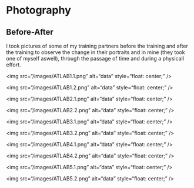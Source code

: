 # Photography

## Before-After
I took pictures of some of my training partners before the training and after the training to observe the change in their portraits and in mine (they took one of myself aswell), through the passage of time and during a physicall effort.

<img src=“/images/ATLAB1.1.png”
     alt=“data”
     style=“float: center;” />

<img src=“/images/ATLAB1.2.png”
     alt=“data”
     style=“float: center;” />
     
<img src=“/images/ATLAB2.1.png”
     alt=“data”
     style=“float: center;” />

<img src=“/images/ATLAB2.2.png”
     alt=“data”
     style=“float: center;” />

<img src=“/images/ATLAB3.1.png”
     alt=“data”
     style=“float: center;” />

<img src=“/images/ATLAB3.2.png”
     alt=“data”
     style=“float: center;” />

<img src=“/images/ATLAB4.1.png”
     alt=“data”
     style=“float: center;” />

<img src=“/images/ATLAB4.2.png”
     alt=“data”
     style=“float: center;” />

<img src=“/images/ATLAB5.1.png”
     alt=“data”
     style=“float: center;” />

<img src=“/images/ATLAB5.2.png”
     alt=“data”
     style=“float: center;” />